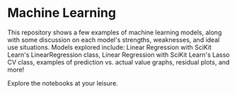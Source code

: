 # Machine Learning

This repository shows a few examples of machine learning models, along with some discussion on each model's strengths, weaknesses, and ideal use situations. Models explored include: Linear Regression with SciKit Learn's LinearRegression class, Linear Regression with SciKit Learn's Lasso CV class, examples of prediction vs. actual value graphs, residual plots, and more!

Explore the notebooks at your leisure.
